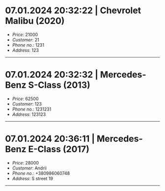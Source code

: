 # 07.01.2024 20:32:22 | Chevrolet Malibu (2020)
- *Price*: 21000
- *Customer*: 21
- *Phone no.*: 1231
- *Address*: 123
---
# 07.01.2024 20:32:32 | Mercedes-Benz S-Class (2013)
- *Price*: 62500
- *Customer*: 123
- *Phone no.*: 1231231
- *Address*: 123123
---
# 07.01.2024 20:36:11 | Mercedes-Benz E-Class (2017)
- *Price*: 28000
- *Customer*: Andrii
- *Phone no.*: +380986060748
- *Address*: S street 19
---
